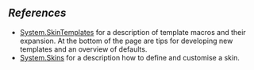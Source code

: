 ## _References_	

* [System.SkinTemplates](https://[[HOST_SUBDOMAIN]]-80-[[KATACODA_HOST]].environments.katacoda.com/foswiki/System.SkinTemplates) for a description of template macros and their expansion. At the bottom of the page are tips for developing new templates and an overview of defaults.
* [System.Skins](https://[[HOST_SUBDOMAIN]]-80-[[KATACODA_HOST]].environments.katacoda.com/foswiki/System.Skins) for a description how to define and customise a skin.